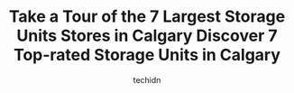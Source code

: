 ---
layout: ampstory
image: https://i0.wp.com/www.auto.or.id/wp-content/uploads/2023/06/maple-leaf-self-storage-calgary-north-0-calgary-1686322641.jpeg?resize=640,853
author: techidn
featured: false
description: Calgary, Alberta, Canada is a haven for Storage Units enthusiasts, boasting an impressive array of 7 top-notch establishments. Whether youre a seasoned connoisseur or simply curious to expl
title: Take a Tour of the 7 Largest Storage Units Stores in Calgary Discover 7 Top-rated Storage Units in Calgary
cover:
   title: Take a Tour of the 7 Largest Storage Units Stores in Calgary Discover 7 Top-rated Storage Units in Calgary
   subtitle: AUTO.OR.ID
   background: https://www.auto.or.id/wp-content/uploads/2023/06/maple-leaf-self-storage-calgary-north-0-calgary-1686322641.jpeg

pages: 
 - layout: thirds
   top: <h1>#1 Public Storage</h1>
   bottom: "<p>I spoke with Gerry about renting a storage locker and the experience was very informative and hassle free. The tour of the storage facility was very welcoming. Afterwards</p>"
   background: https://www.auto.or.id/wp-content/uploads/2023/06/maple-leaf-self-storage-calgary-north-1-calgary-1686322643.jpeg
   backgroundblur: true
 - layout: thirds
   top: <h1>#2 Public Storage</h1>
   bottom: "<p>11278 36 St NE, Calgary, AB T3N 1L3, Canada</p>"
   background: https://www.auto.or.id/wp-content/uploads/2023/06/maple-leaf-self-storage-calgary-north-2-calgary-1686322643.jpeg
   cta:
      link: https://www.auto.or.id/take-a-tour-of-the-7-largest-storage-units-stores-in-calgarydiscover-7-top-rated-storage-units-in-calgary/
      text: Take a Tour of the 7 Largest Storage Units Stores in Calgary Discover 7 Top-rated Storage Units in Calgary
 - layout: thirds
   top: <h1>#3 Sentinel Storage - Calgary Spyhill</h1>
   bottom: "<p>7725 112 Ave NW, Calgary, AB T3R 1R8, Canada</p>"
   background: https://images.unsplash.com/photo-1607120717423-5cfbccc9e245?ixlib=rb-4.0.3&ixid=MnwxMjA3fDB8MHxwaG90by1wYWdlfHx8fGVufDB8fHx8&auto=format&fit=crop&w=640&h=853&q=80
   cta:
      link: https://www.auto.or.id/take-a-tour-of-the-7-largest-storage-units-stores-in-calgarydiscover-7-top-rated-storage-units-in-calgary/
      text: Take a Tour of the 7 Largest Storage Units Stores in Calgary Discover 7 Top-rated Storage Units in Calgary
 - layout: thirds
   top: <h1>#4 Maple Leaf Self Storage Calgary - Country Hills</h1>
   bottom: "<p>11142 15 St NE, Calgary, AB T3K 1E8, Canada</p>"
   background: https://images.unsplash.com/photo-1632275231320-f1bc3a16a414?ixlib=rb-4.0.3&ixid=MnwxMjA3fDB8MHxwaG90by1wYWdlfHx8fGVufDB8fHx8&auto=format&fit=crop&w=640&h=853&q=80
   cta:
      link: https://www.auto.or.id/take-a-tour-of-the-7-largest-storage-units-stores-in-calgarydiscover-7-top-rated-storage-units-in-calgary/
      text: Take a Tour of the 7 Largest Storage Units Stores in Calgary Discover 7 Top-rated Storage Units in Calgary
 - layout: thirds
   top: <h1>#5 Maple Leaf Self Storage Calgary North</h1>
   bottom: "<p>2883 Sunridge Way NE, Calgary, AB T1Y 7K7, Canada</p>"
   background: https://images.unsplash.com/photo-1567449394863-577a4311b51c?ixlib=rb-4.0.3&ixid=MnwxMjA3fDB8MHxwaG90by1wYWdlfHx8fGVufDB8fHx8&auto=format&fit=crop&w=640&h=853&q=80
   cta:
      link: https://www.auto.or.id/take-a-tour-of-the-7-largest-storage-units-stores-in-calgarydiscover-7-top-rated-storage-units-in-calgary/
      text: Take a Tour of the 7 Largest Storage Units Stores in Calgary Discover 7 Top-rated Storage Units in Calgary
 - layout: thirds
   top: <h1>#6 Sentinel Storage - Calgary North</h1>
   bottom: "<p>2135 Pegasus Rd NE, Calgary, AB T2E 8C3, Canada</p>"
   background: https://images.unsplash.com/photo-1574524096791-2ae09c406788?ixlib=rb-4.0.3&ixid=MnwxMjA3fDB8MHxwaG90by1wYWdlfHx8fGVufDB8fHx8&auto=format&fit=crop&w=640&h=853&q=80
   cta:
      link: https://www.auto.or.id/take-a-tour-of-the-7-largest-storage-units-stores-in-calgarydiscover-7-top-rated-storage-units-in-calgary/
      text: Take a Tour of the 7 Largest Storage Units Stores in Calgary Discover 7 Top-rated Storage Units in Calgary
 - layout: thirds
   top: <h1>#7 Maple Leaf Self Storage</h1>
   bottom: "<p>11 Royal Vista Link NW, Calgary, AB T3R 0K4, Canada</p>"
   background: https://images.unsplash.com/photo-1632275227519-5a515f53272d?ixlib=rb-4.0.3&ixid=MnwxMjA3fDB8MHxwaG90by1wYWdlfHx8fGVufDB8fHx8&auto=format&fit=crop&w=640&h=853&q=80
   cta:
      link: https://www.auto.or.id/take-a-tour-of-the-7-largest-storage-units-stores-in-calgarydiscover-7-top-rated-storage-units-in-calgary/
      text: Take a Tour of the 7 Largest Storage Units Stores in Calgary Discover 7 Top-rated Storage Units in Calgary
 - layout: thirds
   middle: Continue reading...
   background: https://images.unsplash.com/photo-1502158895-0d817974dfaf?ixlib=rb-4.0.3&ixid=MnwxMjA3fDB8MHxwaG90by1wYWdlfHx8fGVufDB8fHx8&auto=format&fit=crop&w=640&h=853&q=80
   cta:
      link: https://www.auto.or.id/take-a-tour-of-the-7-largest-storage-units-stores-in-calgarydiscover-7-top-rated-storage-units-in-calgary/
      text: Take a Tour of the 7 Largest Storage Units Stores in Calgary Discover 7 Top-rated Storage Units in Calgary

---
